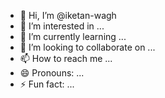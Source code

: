 - 👋 Hi, I’m @iketan-wagh
- 👀 I’m interested in ...
- 🌱 I’m currently learning ...
- 💞️ I’m looking to collaborate on ...
- 📫 How to reach me ...
- 😄 Pronouns: ...
- ⚡ Fun fact: ...

<!---
iketan-wagh/iketan-wagh is a ✨ special ✨ repository because its `README.md` (this file) appears on your GitHub profile.
You can click the Preview link to take a look at your changes.
--->
